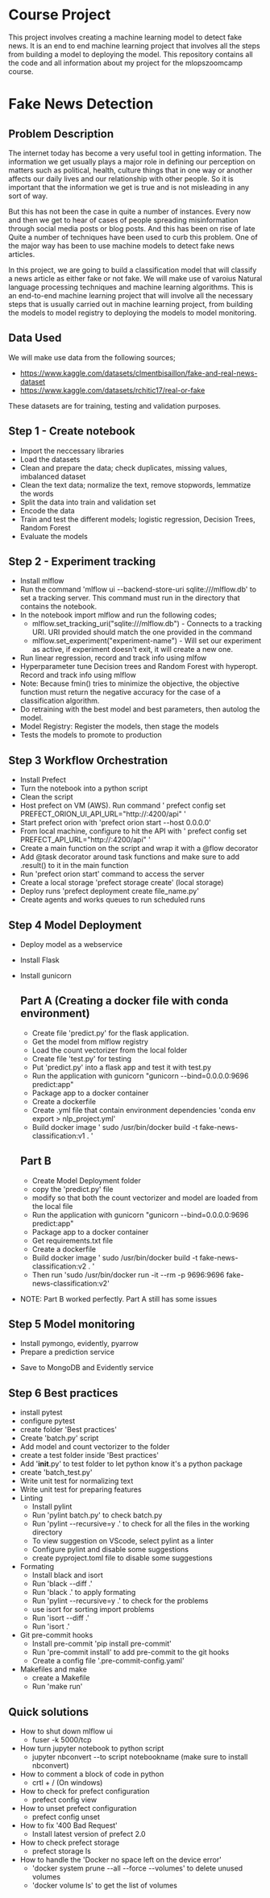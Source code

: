 # Course Project
 This project involves creating a machine learning model to detect fake news. It is an end to end machine learning project that involves all the steps from building a model to deploying the model.
 This repository contains all the code and all information about my project for the mlopszoomcamp course.

# Fake News Detection
## Problem Description
The internet today has become a very useful tool in getting information. The information we get usually plays a major role in defining our perception on matters such as political, health, culture things that in one way or another affects our daily lives and our relationship with other people. So it is important that the information we get is true and is not misleading in any sort of way.

But this has not been the case in quite a number of instances. Every now and then we get to hear of cases of people spreading misinformation through social media posts or blog posts. And this has been on rise of late
Quite a number of techniques have been used to curb this problem. One of the major way has been to use machine models to detect fake news articles.

In this project, we are going to build a classification model that will classify a news article as either fake or not fake. We will make use of varoius Natural language processing techniques and machine learning algorithms. This is an end-to-end machine learning project that will involve all the necessary steps that is usually carried out in machine learning project, from building the models to model registry to deploying the models to model monitoring.
## Data Used
We will make use data from the following sources;
- https://www.kaggle.com/datasets/clmentbisaillon/fake-and-real-news-dataset
- https://www.kaggle.com/datasets/rchitic17/real-or-fake

These  datasets are for training, testing and  validation purposes.

## Step 1 - Create notebook
- Import the neccessary libraries
- Load the datasets
- Clean and prepare the data; check duplicates, missing values, imbalanced dataset
- Clean the text data; normalize the text, remove stopwords, lemmatize the words
- Split the data into train and validation set
- Encode the data
- Train and test the different models; logistic regression, Decision Trees, Random Forest
- Evaluate the models
## Step 2 - Experiment tracking
- Install mlflow
- Run the command 'mlflow ui --backend-store-uri sqlite:///mlflow.db' to set a tracking server.  This command must run in the directory that contains the notebook.
- In the notebook import mlflow and run the following codes;
   - mlflow.set_tracking_uri("sqlite:///mlflow.db") - Connects to a tracking URI. URI provided should match the one provided in the command
   - mlflow.set_experiment("experiment-name") - Will set our experiment as active, if experiment doesn't exit, it will create a new one.
- Run linear regression, record and track info using mlfow
- Hyperparameter tune Decision trees and Random Forest with hyperopt. Record and track info using mlflow
- Note: Because fmin() tries to minimize the objective, the objective function must return the negative accuracy for the case of a classification algorithm.
- Do retraining with the best model and best parameters, then autolog the model.
- Model Registry: Register the models, then stage the models
- Tests the models to promote to production
## Step 3 Workflow Orchestration
- Install Prefect
- Turn the notebook into a python script
- Clean the script
- Host prefect on VM (AWS). Run command ' prefect config set PREFECT_ORION_UI_API_URL="http://<external-ip>:4200/api" '
- Start prefect orion with 'prefect orion start --host 0.0.0.0'
- From local machine, configure to hit the API with ' prefect config set PREFECT_API_URL="http://<external-ip>:4200/api" '
- Create a main function on the script and wrap it with a @flow decorator
- Add @task decorator around task functions and make sure to add .result() to it in the main function
- Run 'prefect orion start' command to access the server
- Create a local storage 'prefect storage create' (local storage)
- Deploy runs 'prefect deployment create file_name.py'
- Create agents and works queues to run scheduled runs
## Step 4 Model Deployment
* Deploy model as a webservice
* Install Flask
* Install gunicorn
    ## Part A (Creating a docker file with conda environment)
    * Create file 'predict.py' for the flask application.
    * Get the model from mlflow registry
    * Load the count vectorizer from the local folder
    * Create file 'test.py' for testing
    * Put 'predict.py' into a flask app and test it with test.py
    * Run the application with gunicorn "gunicorn --bind=0.0.0.0:9696 predict:app"
    * Package app to a docker container
    * Create a dockerfile
    * Create .yml file that contain environment dependencies 'conda env export > nlp_project.yml'
    * Build docker image '  sudo /usr/bin/docker build -t fake-news-classification:v1 . '
    ## Part B
    * Create Model Deployment folder
    * copy the 'predict.py' file
    * modify so that both the count vectorizer and model are loaded from the local file
    * Run the application with gunicorn "gunicorn --bind=0.0.0.0:9696 predict:app"
    * Package app to a docker container
    * Get requirements.txt file
    * Create a dockerfile
    * Build docker image '  sudo /usr/bin/docker build -t fake-news-classification:v2 . '
    * Then run 'sudo /usr/bin/docker run -it --rm -p 9696:9696  fake-news-classification:v2'

* NOTE: Part B worked perfectly. Part A still has some issues
## Step 5 Model monitoring
* Install pymongo, evidently, pyarrow
* Prepare a prediction service
- Save to MongoDB and Evidently service
## Step 6 Best practices
* install pytest
* configure pytest
* create folder 'Best practices'
* Create 'batch.py' script
* Add model and count vectorizer to the folder
* create a test folder inside 'Best practices'
* Add '__init__.py' to test folder to let python know it's a python package
* create 'batch_test.py'
* Write unit test for normalizing text
* Write unit test for preparing features
* Linting
    - Install pylint
    - Run 'pylint batch.py' to check batch.py
    - Run 'pylint --recursive=y .' to check for all the files in the working directory
    - To view suggestion on VScode, select pylint as a linter
    - Configure pylint and disable some suggestions
    - create pyproject.toml file to disable some suggestions
* Formating
    - Install black and isort
    - Run 'black --diff .'
    - Run 'black .' to apply formating
    - Run 'pylint --recursive=y .' to check for the problems
    - use isort for sorting import problems
    - Run 'isort --diff .'
    - Run 'isort .'
* Git pre-commit hooks
    - Install pre-commit 'pip install pre-commit'
    - Run 'pre-commit install' to add pre-commit to the git hooks
    - Create a config file '.pre-commit-config.yaml'
* Makefiles and make
    - create a Makefile
    - Run 'make run'


## Quick solutions
- How to shut down mlflow ui
    - fuser -k 5000/tcp
- How turn jupyter notebook to python script
    - jupyter nbconvert --to script notebookname (make sure to install nbconvert)
- How to comment a block of code in python
    - crtl + / (On windows)
- How to check for prefect configuration
    - prefect config view
- How to unset prefect configuration
    - prefect config unset
- How to fix '400 Bad Request'
    - Install latest version of prefect 2.0
- How to check prefect storage
    - prefect storage ls
- How to handle the 'Docker no space left on the device error'
    - 'docker system prune --all --force --volumes' to delete unused volumes
    - 'docker volume ls' to get the list of volumes

